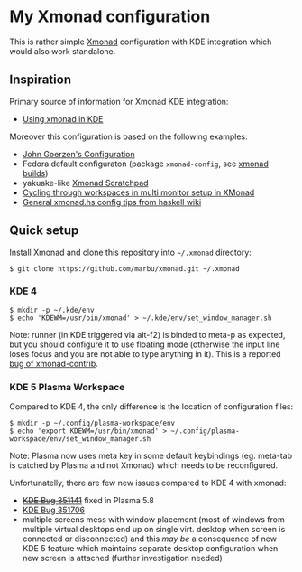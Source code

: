 # My Xmonad configuration

This is rather simple [Xmonad](http://www.haskell.org/haskellwiki/Xmonad)
configuration with KDE integration which would also work standalone.

## Inspiration

Primary source of information for Xmonad KDE integration:

 * [Using xmonad in KDE](http://www.haskell.org/haskellwiki/Xmonad/Using_xmonad_in_KDE)

Moreover this configuration is based on the following examples:

 * [John Goerzen's Configuration](http://www.haskell.org/haskellwiki/Xmonad/Config_archive/John_Goerzen's_Configuration)
 * Fedora default configuraton (package `xmonad-config`, see [xmonad builds](http://koji.fedoraproject.org/koji/packageinfo?packageID=8370))
 * yakuake-like [Xmonad Scratchpad](http://pbrisbin.com/posts/xmonad_scratchpad/)
 * [Cycling through workspaces in multi monitor setup in
   XMonad](https://stackoverflow.com/questions/44355436)
 * [General xmonad.hs config tips from haskell
   wiki](https://wiki.haskell.org/Xmonad/General_xmonad.hs_config_tips)

## Quick setup

Install Xmonad and clone this repository into `~/.xmonad` directory:

~~~
$ git clone https://github.com/marbu/xmonad.git ~/.xmonad
~~~

### KDE 4

~~~
$ mkdir -p ~/.kde/env
$ echo 'KDEWM=/usr/bin/xmonad' > ~/.kde/env/set_window_manager.sh
~~~

Note: runner (in KDE triggered via alt-f2) is binded to meta-p as expected,
but you should configure it to use floating mode (otherwise the input line
loses focus and you are not able to type anything in it). This is a reported
[bug of xmonad-contrib](http://code.google.com/p/xmonad/issues/detail?id=430).

### KDE 5 Plasma Workspace

Compared to KDE 4, the only difference is the location of configuration files:

~~~
$ mkdir -p ~/.config/plasma-workspace/env
$ echo 'export KDEWM=/usr/bin/xmonad' > ~/.config/plasma-workspace/env/set_window_manager.sh
~~~

Note: Plasma now uses meta key in some default keybindings (eg. meta-tab is
catched by Plasma and not Xmonad) which needs to be reconfigured.

Unfortunatelly, there are few new issues compared to KDE 4 with xmonad:

 * ~~[KDE Bug 351141](https://bugs.kde.org/show_bug.cgi?id=351141)~~
   fixed in Plasma 5.8
 * [KDE Bug 351706](https://bugs.kde.org/show_bug.cgi?id=351706)
 * multiple screens mess with window placement (most of windows from multiple
   virtual desktops end up on single virt. desktop when screen is connected
   or disconnected) and this *may be* a consequence of new KDE 5 feature which
   maintains separate desktop configuration when new screen is attached
   (further investigation needed)
